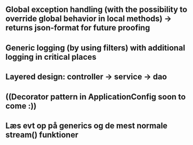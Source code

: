 ## Global exception handling (with the possibility to override global behavior in local methods) -> returns json-format for future proofing
## Generic logging (by using filters) with additional logging in critical places
## Layered design: controller -> service -> dao
## ((Decorator pattern in ApplicationConfig soon to come :))
## Læs evt op på generics og de mest normale stream() funktioner